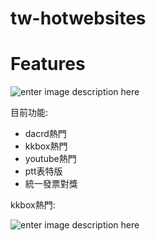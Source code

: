 # tw-hotwebsites

# Features
![enter image description here](https://i.imgur.com/yOOBfYX.png)

目前功能:
 - dacrd熱門
 - kkbox熱門
 - youtube熱門
 - ptt表特版
 - 統一發票對獎
 
kkbox熱門:

![enter image description here](https://i.imgur.com/MNzvFp6.png)
